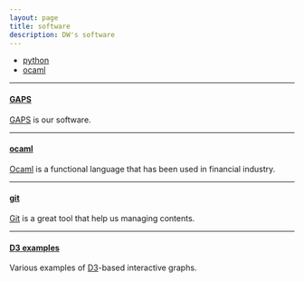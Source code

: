 ```yaml
---
layout: page
title: software
description: DW's software
---
```


<div class="navbar">
    <div class="navbar-inner">
        <ul class="nav">
        <li><a href="https://www.python.rog">python </a></li>
            <li><a href="http://www.ocaml.org">ocaml</a></li>
        </ul>
    </div>
</div>

---

#### <a name="Global Atom Positioning System"></a>[GAPS](./publpics/gaps.html)

[GAPS](./publpics/gaps.html) is our software.

---

#### <a name="ocaml"></a>[ocaml](http://www.ocaml.org)

[Ocaml](http://www.ocaml.org/) is a functional language that has been
used in financial industry.

---

#### <a name="git"></a>[git](https://en.wikipedia.org/wiki/Git)

[Git](https://en.wikipedia.org/wiki/Git) is a great tool that help us managing contents.

---


#### <a name="D3"></a>[D3 examples](http://d3js.org)

Various examples of [D3](http://d3js.org)-based interactive graphs.

